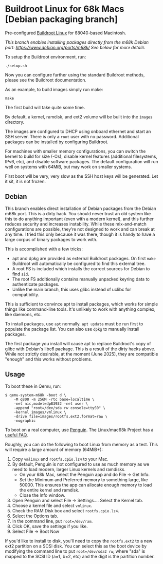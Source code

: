 Buildroot Linux for 68k Macs [Debian packaging branch]
======================================================

Pre-configured [Buildroot Linux](https://buildroot.org) for 68040-based Macintosh.

*This branch enables installing packages directly from the m68k Debian port: https://www.debian.org/ports/m68k/*
*See below for more details*

To setup the Buildroot environment, run:

	./setup.sh

Now you can configure further using the standard Buildroot methods, please see the Buildroot documentation.

As an example, to build images simply run make:

	make

The first build will take quite some time.

By default, a kernel, ramdisk, and ext2 volume will be built into the `images` directory.

The images are configured to DHCP using onboard ethernet and start an SSH server. There is only a `root` user with no password. Additional packages can be installed by configuring Buildroot.

For machines with smaller memory configurations, you can switch the kernel to build for size (-Os), disable kernel features (additional filesystems, IPv6, etc), and disable software packages. The default configuration will run well on systems with 64MiB, but may work on smaller systems.

First boot will be very, very slow as the SSH host keys will be generated. Let it sit, it is not frozen.

Debian
------

This branch enables direct installation of Debian packages from the Debian m68k port. This is a dirty hack. You should never trust an old system like this to do anything important (even with a modern kernel), and this further reduces security and increases instability. While these mix-and-match configurations are possible, they're not designed to work and can break at any time. I tried this only because it was there, though it is handy to have a large corpus of binary packages to work with.

This is accomplished with a few tricks:
- apt and dpkg are provided as external Buildroot packages. On first `make` Buildroot will automatically be configured to find this external tree.
- A root FS is included which installs the correct sources for Debian to find `sid`.
- The root FS additionally contains manually unpacked keyring data to authenticate packages.
- Unlike the main branch, this uses glibc instead of uclibc for compatibility.

This is sufficient to convince apt to install packages, which works for simple things like command-line tools. It's unlikely to work with anything complex, like daemons, etc.

To install packages, use `apt` normally. `apt update` must be run first to populate the package list. You can also use `dpkg` to manually install packages.

The first package you install will cause apt to replace Buildroot's copy of glibc with Debian's libc6 package. This is a result of the dirty hacks above. While not strictly desirable, at the moment (June 2025), they are compatible "enough" and this works without problems.

Usage
-----

To boot these in Qemu, run:

	$ qemu-system-m68k -boot d \
	    -M q800 -m 256M -rtc base=localtime \
	    -net nic,model=dp83932 -net user \
	    -append "root=/dev/sda rw console=ttyS0" \
	    -kernel images/vmlinux \
	    -drive file=images/rootfs.ext2,format=raw \
	    -nographic

To boot on a real computer, use [Penguin](https://sourceforge.net/projects/linux-mac68k/files/Penguin%20Booter/Penguin-19/). The Linux/mac68k Project has a [useful FAQ](http://www.mac.linux-m68k.org/docs/penguin.php).

Roughly, you can do the following to boot Linux from memory as a test. This will require a large amount of memory (64MiB+):

1) Copy `vmlinux` and `rootfs.cpio.lz4` to your Mac.
2) By default, Penguin is not configured to use as much memory as we need to load modern, larger Linux kernels and ramdisks.
	- On your 68k Mac, select the Penguin app and do File -> Get Info.
	- Set the Minimum and Preferred memory to something large, like 50000. This ensures the app can allocate enough memory to load the entire kernel and ramdisk.
	- Close the Info window.
3) Open Penguin and select File -> Settings…. Select the Kernel tab.
4) Choose a kernel file and select `vmlinux`.
5) Check the RAM Disk box and select `rootfs.cpio.lz4`.
6) Select the Options tab.
7) In the command line, put `root=/dev/ram`.
8) Click OK, save the settings if you like.
9) Select File -> Boot Now

If you'd like to install to disk, you'll need to copy the `rootfs.ext2` to a new ext2 partition on a SCSI disk. You can select this as the boot device by modifying the command line to put `root=/dev/sda2 rw`, where "sda" is mapped to the SCSI ID (a=1, b=2, etc) and the digit is the partition number.
